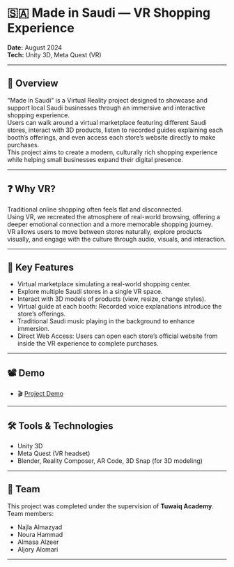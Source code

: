 # 🇸🇦 Made in Saudi — VR Shopping Experience

**Date:** August 2024  
**Tech:** Unity 3D, Meta Quest (VR)

---

## 🎯 Overview

"Made in Saudi" is a Virtual Reality project designed to showcase and support local Saudi businesses through an immersive and interactive shopping experience.  
Users can walk around a virtual marketplace featuring different Saudi stores, interact with 3D products, listen to recorded guides explaining each booth’s offerings, and even access each store’s website directly to make purchases.  
This project aims to create a modern, culturally rich shopping experience while helping small businesses expand their digital presence.

---

## ❓ Why VR?

Traditional online shopping often feels flat and disconnected.  
Using VR, we recreated the atmosphere of real-world browsing, offering a deeper emotional connection and a more memorable shopping journey.  
VR allows users to move between stores naturally, explore products visually, and engage with the culture through audio, visuals, and interaction.

---

## 🌟 Key Features

- Virtual marketplace simulating a real-world shopping center.
- Explore multiple Saudi stores in a single VR space.
- Interact with 3D models of products (view, resize, change styles).
- Virtual guide at each booth: Recorded voice explanations introduce the store’s offerings.
- Traditional Saudi music playing in the background to enhance immersion.
- Direct Web Access: Users can open each store’s official website from inside the VR experience to complete purchases.

---

## 📽️ Demo

 
- 🎬 [Project Demo](./Made%20in%20Saudi.MP4)


---

## 🛠️ Tools & Technologies

- Unity 3D
- Meta Quest (VR headset)
- Blender, Reality Composer, AR Code, 3D Snap (for 3D modeling)

---

## 👥 Team

This project was completed under the supervision of **Tuwaiq Academy**.  
Team members:
- Najla Almazyad
- Noura Hammad
- Almasa Alzeer
- Aljory Alomari

---

